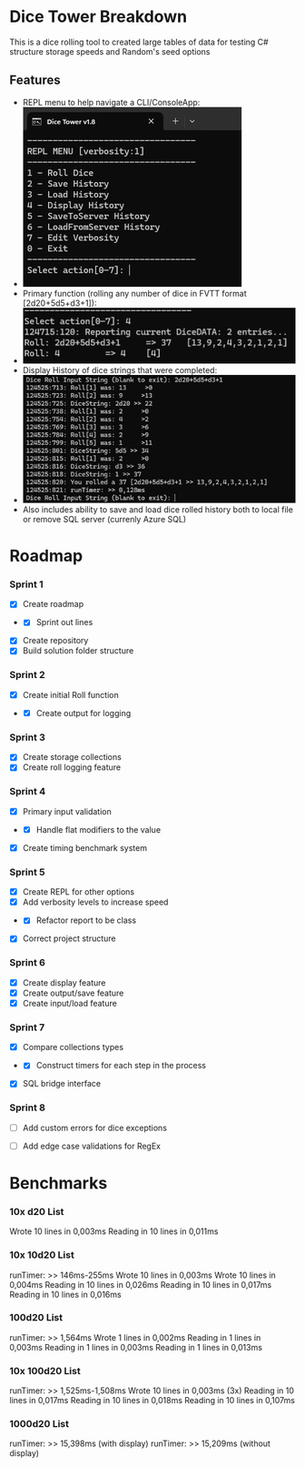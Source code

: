 # Dice Tower Breakdown
This is a dice rolling tool to created large tables of data 
for testing C# structure storage speeds and Random's seed options

## Features
- REPL menu to help navigate a CLI/ConsoleApp:
- ![image](https://github.com/iamchipy/dice-tower-breakdown/blob/main/img/2.png)
- Primary function (rolling any number of dice in FVTT format [2d20+5d5+d3+1]):
- ![image](https://github.com/iamchipy/dice-tower-breakdown/blob/main/img/1.png)
- Display History of dice strings that were completed:
- ![image](https://github.com/iamchipy/dice-tower-breakdown/blob/main/img/3.png)
- Also includes ability to save and load dice rolled history both to local file or remove SQL server (currenly Azure SQL)




# Roadmap 
### Sprint 1
- [x] Create roadmap
- - [X] Sprint out lines
- [x] Create repository 
- [x] Build solution folder structure 

### Sprint 2
- [x] Create initial Roll function
- - [x] Create output for logging

### Sprint 3
- [x] Create storage collections
- [x] Create roll logging feature

### Sprint 4
- [x] Primary input validation
- - [x] Handle flat modifiers to the value
- [x] Create timing benchmark system

### Sprint 5
- [x] Create REPL for other options
- [x] Add verbosity levels to increase speed
- - [x] Refactor report to be class 
- [x] Correct project structure

### Sprint 6
- [x] Create display feature
- [x] Create output/save feature
- [x] Create input/load feature

### Sprint 7
- [x] Compare collections types
- - [x] Construct timers for each step in the process
- [x] SQL bridge interface

### Sprint 8
- [ ] Add custom errors for dice exceptions
- [ ] Add edge case validations for RegEx


# Benchmarks

### 10x d20 List<DiceRollEntry>
Wrote 10 lines in 0,003ms
Reading in 10 lines in 0,011ms

### 10x 10d20 List<DiceRollEntry>
runTimer: >> 146ms-255ms
Wrote 10 lines in 0,003ms
Wrote 10 lines in 0,004ms
Reading in 10 lines in 0,026ms
Reading in 10 lines in 0,017ms
Reading in 10 lines in 0,016ms

### 100d20 List<DiceRollEntry>
runTimer: >> 1,564ms
Wrote 1 lines in 0,002ms
Reading in 1 lines in 0,003ms
Reading in 1 lines in 0,003ms
Reading in 1 lines in 0,013ms

### 10x 100d20 List<DiceRollEntry>
runTimer: >> 1,525ms-1,508ms
Wrote 10 lines in 0,003ms (3x)
Reading in 10 lines in 0,017ms
Reading in 10 lines in 0,018ms
Reading in 10 lines in 0,107ms

### 1000d20 List<DiceRollEntry>
runTimer: >> 15,398ms  (with display)
runTimer: >> 15,209ms  (without display)

